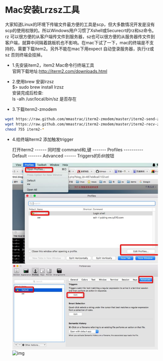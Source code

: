 # Mac安装Lrzsz工具
大家知道Linux的环境下传输文件最方便的工具是scp，但大多数情况开发是没有scp的使用权限的。所以Windows用户习惯了Xshell或Securecrt的rz和sz命令。   
rz 可以很方便的从客户端传文件到服务器，sz也可以很方便的从服务器传文件到客户端，就算中间隔着跳板机也不影响。在mac下试了一下，mac的终端是不支 持的，需要下载item2。另外不能在mac下用expect 自动登录服务器，执行rz或sz 否则终端会挂掉。


* 1.先安装item2，item2 Mac命令行终端工具    
     官网下载地址:​​http://iterm2.com/downloads.html  
* 2.使用brew 安装lrzsz  
   $> sudo brew install lrzsz  
   安装完成后检查:  
   ls -alh /usr/local/bin/sz 是否存在

* 3.下载iterm2-zmodem
```bash
wget https://raw.github.com/mmastrac/iterm2-zmodem/master/iterm2-send-zmodem.sh  
wget https://raw.github.com/mmastrac/iterm2-zmodem/master/iterm2-recv-zmodem.sh  
chmod 755 iterm2-*
```
* 4.给终端Iterm2 添加触发trigger

    打开iterm2 ------  同时按 command和,键 ------- Profiles ----------  Default ------- Advanced ------ Triggers的Edit按钮

    ![img](https://github.com/LeoDominicXu/DevelopNote/blob/master/Tools/img/lrzsz_00.jpeg)  
    ![img](https://github.com/LeoDominicXu/DevelopNote/blob/master/Tools/img/lrzsz_01.jpeg)  
    ![img](https://github.com/LeoDominicXu/DevelopNote/blob/master/Tools/img/lrzsz_02.jpeg)
